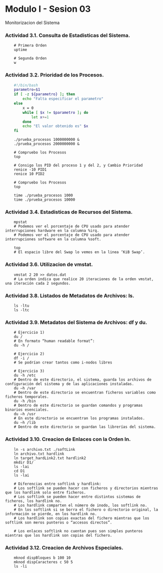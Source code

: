Modulo I - Sesion 03
=======================

Monitorizacion del Sistema

### Actividad 3.1. Consulta de Estadisticas del Sistema.

```console
	# Primera Orden
	uptime

	# Segunda Orden
	w
```

### Actividad 3.2. Prioridad de los Procesos.

```bash
	#!/bin/bash
	parametro=$1
	if [ -z ${parametro} ]; then
		echo "Falta especificar el parametro"
	else
		x = 0
		while [ $x != $parametro ]; do
			let x+=1
		done
		echo "El valor obtenido es" $x
	fi
```

```console
	./prueba_procesos 1000000000 &
	./prueba_procesos 2000000000 &

	# Compruebo los Procesos
	top

	# Consigo los PID del proceso 1 y del 2, y Cambio Prioridad
	renice -10 PID1
	renice 10 PID2

	# Compruebo los Procesos
	top
```

```console
	time ./prueba_procesos 1000
	time ./prueba_procesos 10000
```


### Actividad 3.4. Estadisticas de Recursos del Sistema.

```console
	mpstat
	# Podemos ver el porcentaje de CPU usado para atender interrupciones hardware en la columna %irq.
	# Podemos ver el porcentaje de CPU usado para atender interrupciones software en la columna %soft.
	
	top
	# El espacio libre del Swap lo vemos en la linea ‘KiB Swap’.
```

### Actividad 3.6. Utilizacion de vmstat.

```console
	vmstat 2 20 >> datos.dat
	# La orden indica que realice 20 iteraciones de la orden vmstat, una iteración cada 2 segundos.
```

### Actividad 3.8. Listados de Metadatos de Archivos: ls.

```console
	ls -ltu
	ls -ltc
```

### Actividad 3.9. Metadatos del Sistema de Archivos: df y du.

```console
	# Ejercicio 1)
	du /
	# En formato “human readable format”:
	du -h /

	# Ejercicio 2)
	df -i /
	# Se podrían crear tantos como i-nodos libres

	# Ejercicio 3)
	du -h /etc
	# Dentro de este directorio, el sistema, guarda los archivos de configuración del sistema y de las aplicaciones instaladas.
	du –h /var
	# Dentro de este directorio se encuentran ficheros variables como ficheros temporales.
	du -h /bin
	# Dentro de este directorio se guardan comandos y programas binarios esenciales.
	du –h /usr
	# En este directorio se encuentran los programas instalados.
	du –h /lib
	# Dentro de este directorio se guardan las librerías del sistema.
```

### Actividad 3.10. Creacion de Enlaces con la Orden ln.

```console
	ln -s archivo.txt ./softLink
	ln archivo.txt hardlink
	ln target_hardLink2.txt hardlink2
	mkdir D1/
	ls -lai
	cd D1
	ls -lai

	# Diferencias entre softlink y hardlink:
	# Los softlink se pueden hacer con ficheros y directorios mientras que los hardlink solo entre ficheros.
	# Los softlink se pueden hacer entre distintos sistemas de ficheros, los hardlink no.
	# Los hardlink comparten el número de inodo, los softlink no.
	# En los softlink si se borra el fichero o directorio original, la información se pierde, en los hardlink no.
	# Los hardlink son copias exactas del fichero mientras que los softlink son meros punteros o “accesos directos”.
	
	# Los enlaces softlink no cuentan pues son simples punteros mientras que los hardlink son copias del fichero.
```

### Actividad 3.12. Creacion de Archivos Especiales.

```console
	mknod dispBloques b 100 10
	mknod dispCaracteres c 50 5
	ls -li
```
